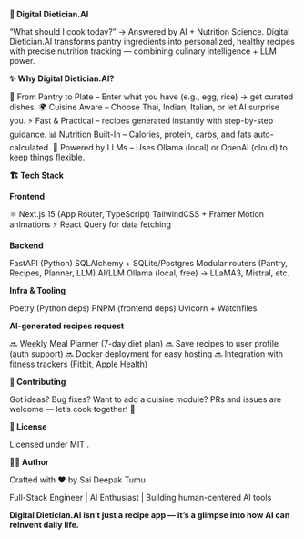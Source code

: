 **********🥗 Digital Dietician.AI**********

“What should I cook today?” → Answered by AI + Nutrition Science.
Digital Dietician.AI transforms pantry ingredients into personalized, healthy recipes with precise nutrition tracking — combining culinary intelligence + LLM power.

****✨ Why Digital Dietician.AI?****

🍳 From Pantry to Plate – Enter what you have (e.g., egg, rice) → get curated dishes.
🌍 Cuisine Aware – Choose Thai, Indian, Italian, or let AI surprise you.
⚡ Fast & Practical – recipes generated instantly with step-by-step guidance.
📊 Nutrition Built-In – Calories, protein, carbs, and fats auto-calculated.
🧠 Powered by LLMs – Uses Ollama (local) or OpenAI (cloud) to keep things flexible.

**🏗️ Tech Stack**

**Frontend**

⚛ Next.js 15 (App Router, TypeScript)
 TailwindCSS + Framer Motion animations
⚡ React Query for data fetching

**Backend**

FastAPI (Python)
SQLAlchemy + SQLite/Postgres
Modular routers (Pantry, Recipes, Planner, LLM)
AI/LLM
Ollama (local, free) → LLaMA3, Mistral, etc.


**Infra & Tooling**

Poetry (Python deps)
PNPM (frontend deps)
Uvicorn + Watchfiles


 **AI-generated recipes request**

🔜 Weekly Meal Planner (7-day diet plan)
🔜 Save recipes to user profile (auth support)
🔜 Docker deployment for easy hosting
🔜 Integration with fitness trackers (Fitbit, Apple Health)

**🤝 Contributing**

Got ideas? Bug fixes? Want to add a cuisine module?
PRs and issues are welcome — let’s cook together! 🍴

**📜 License**

Licensed under MIT .

**👨‍💻 Author**

Crafted with ❤️ by Sai Deepak Tumu

Full-Stack Engineer | AI Enthusiast | Building human-centered AI tools

**Digital Dietician.AI isn’t just a recipe app — it’s a glimpse into how AI can reinvent daily life.**
